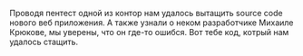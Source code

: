 Проводя пентест одной из контор нам удалось вытащить source code нового веб приложения. А также узнали о неком разработчике Михаиле Крюкове, мы уверены, что он где-то ошибся. Вот тебе код, котрый нам удалось стащить.
